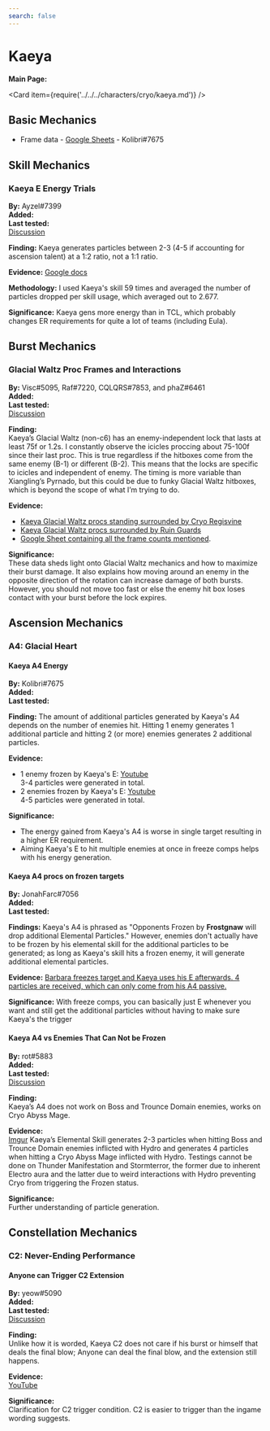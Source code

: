 ```yaml
---
search: false
---
```


# Kaeya

**Main Page:**

<Card item={require('../../../characters/cryo/kaeya.md')} />

## Basic Mechanics

* Frame data - [Google Sheets](https://docs.google.com/spreadsheets/d/11f_FxKhXFpL4EHSfFHPPjhXJvVOTi-FP_R6cqaZ9dwo/edit?usp=sharing) - Kolibri\#7675

## Skill Mechanics

### Kaeya E Energy Trials

**By:** Ayzel\#7399  
**Added:** <Version date="2021-05-22" />  
**Last tested:** <VersionHl date="2021-05-22" />  
[Discussion](https://tickets.deeznuts.moe/ticket-archive/attachments_845440342446571550_845488049831542784_transcript-kaeya-e-energy-trials.html)

**Finding:** Kaeya generates particles between 2-3 \(4-5 if accounting for ascension talent\) at a 1:2 ratio, not a 1:1 ratio.

**Evidence:** [Google docs](https://docs.google.com/spreadsheets/d/1B9PoD7YlKWPoXBpsIc2fARw9zSml-gWQtSoNd3fr7z8/edit?usp=sharing)

**Methodology:** I used Kaeya's skill 59 times and averaged the number of particles dropped per skill usage, which averaged out to 2.677.

**Significance:** Kaeya gens more energy than in TCL, which probably changes ER requirements for quite a lot of teams \(including Eula\).

## Burst Mechanics

### Glacial Waltz Proc Frames and Interactions

**By:** Visc\#5095, Raf\#7220, CQLQRS\#7853, and phaZ\#6461  
**Added:** <Version date="2022-01-05" />  
**Last tested:** <VersionHl date="2022-01-05" />  
[Discussion](https://tickets.deeznuts.moe/ticket-archive/attachments_906802193846398977_923113252932710420_transcript-pyronado-and-glacial-waltz-frame-count-vs-cryo-regisvine.html)

**Finding:**  
Kaeya’s Glacial Waltz (non-c6) has an enemy-independent lock that lasts at least 75f or 1.2s. I constantly observe the icicles proccing about 75-100f since their last proc. This is true regardless if the hitboxes come from the same enemy (B-1) or different (B-2). This means that the locks are specific to icicles and independent of enemy. The timing is more variable than Xiangling’s Pyrnado, but this could be due to funky Glacial Waltz hitboxes, which is beyond the scope of what I’m trying to do.

**Evidence:**

* [Kaeya Glacial Waltz procs standing surrounded by Cryo Regisvine](https://m.youtube.com/watch?v=QpaoDEwA1NE)
* [Kaeya Glacial Waltz procs surrounded by Ruin Guards](https://m.youtube.com/watch?v=zdbfwWboedA)
* [Google Sheet containing all the frame counts mentioned](https://docs.google.com/spreadsheets/d/14FzSNVsEFG6wg1oDt49b8vPr_zjmKzRJsAQ2VC71OIc/edit).

**Significance:**  
These data sheds light onto Glacial Waltz mechanics and how to maximize their burst damage. It also explains how moving around an enemy in the opposite direction of the rotation can increase damage of both bursts. However, you should not move too fast or else the enemy hit box loses contact with your burst before the lock expires.

## Ascension Mechanics

### A4: Glacial Heart

#### Kaeya A4 Energy

**By:** Kolibri\#7675  
**Added:** <Version date="2021-12-30" />  
**Last tested:** <VersionHl date="2021-12-30" />

**Finding:** The amount of additional particles generated by Kaeya's A4 depends on the number of enemies hit. Hitting 1 enemy generates 1 additional particle and hitting 2 (or more) enemies generates 2 additional particles.

**Evidence:**

* 1 enemy frozen by Kaeya's E: [Youtube](https://youtu.be/1BB04ufgR6o)  
  3-4 particles were generated in total.
* 2 enemies frozen by Kaeya's E: [Youtube](https://youtu.be/nRTbBIqvinY)  
  4-5 particles were generated in total.

**Significance:**

* The energy gained from Kaeya's A4 is worse in single target resulting in a higher ER requirement.
* Aiming Kaeya's E to hit multiple enemies at once in freeze comps helps with his energy generation.

#### Kaeya A4 procs on frozen targets

**By:** JonahFarc\#7056  
**Added:** <Version date="2021-04-19" />  
**Last tested:** <VersionHl date="2021-04-19" />

**Findings:** Kaeya's A4 is phrased as "Opponents Frozen by **Frostgnaw** will drop additional Elemental Particles." However, enemies don't actually have to be frozen by his elemental skill for the additional particles to be generated; as long as Kaeya's skill hits a frozen enemy, it will generate additional elemental particles.

**Evidence:** [Barbara freezes target and Kaeya uses his E afterwards. 4 particles are received, which can only come from his A4 passive.](https://youtu.be/RiTTnpQ44DA)

**Significance:** With freeze comps, you can basically just E whenever you want and still get the additional particles without having to make sure Kaeya's the trigger

#### Kaeya A4 vs Enemies That Can Not be Frozen

**By:** rot#5883  
**Added:** <Version date="2022-02-20" />  
**Last tested:** <VersionHl date="2022-02-20" />  
[Discussion](https://tickets.deeznuts.moe/ticket-archive/attachments_945097851195777054_945132041203224607_transcript-kaeya-a4-vs-enemies-that-cant-be-frozen.html)

**Finding:**  
Kaeya’s A4 does not work on Boss and Trounce Domain enemies, works on Cryo Abyss Mage.

**Evidence:**  
[Imgur](https://imgur.com/a/jjqj4A6)
Kaeya’s Elemental Skill generates 2-3 particles when hitting Boss and Trounce Domain enemies inflicted with Hydro and generates 4 particles when hitting a Cryo Abyss Mage inflicted with Hydro. Testings cannot be done on Thunder Manifestation and Stormterror, the former due to inherent Electro aura and the latter due to weird interactions with Hydro preventing Cryo from triggering the Frozen status.

**Significance:**  
Further understanding of particle generation.

## Constellation Mechanics

### C2: Never-Ending Performance

#### Anyone can Trigger C2 Extension

**By:** yeow\#5090  
**Added:** <Version date="2022-07-29" />  
**Last tested:** <VersionHl date="2022-07-29" />  
[Discussion](https://tickets.deeznuts.moe/transcripts/kaeya-c2-anyone-trigger)

**Finding:**  
Unlike how it is worded, Kaeya C2 does not care if his burst or himself that deals the final blow; Anyone can deal the final blow, and the extension still happens.

**Evidence:**  
[YouTube](https://www.youtube.com/watch?v=oVOcNeMFqb0)

**Significance:**  
Clarification for C2 trigger condition. C2 is easier to trigger than the ingame wording suggests.
